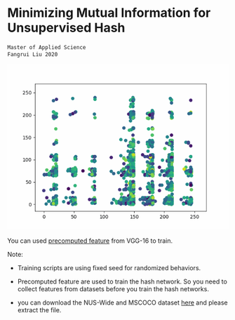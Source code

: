# Minimizing Mutual Information for Unsupervised Hash

    Master of Applied Science 
    Fangrui Liu 2020

![Demo](https://raw.githubusercontent.com/mpskex/Minimizing-Mutual-Information/main/scatter_preserv.gif)

You can used [precomputed feature](https://drive.google.com/drive/folders/1dcm6v4KTx4i6L3JqknhpWDFOb0RXPtRx?usp=sharing) from VGG-16 to train.

Note:

- Training scripts are using fixed seed for randomized behaviors.

- Precomputed feature are used to train the hash network. So you need to collect features from datasets before you train the hash networks.

- you can download the NUS-Wide and MSCOCO dataset [here](https://github.com/thuml/HashNet/tree/master/caffe) and please extract the file.
